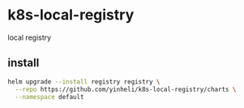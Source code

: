 # k8s-local-registry

local registry

## install

```bash
helm upgrade --install registry registry \
  --repo https://github.com/yinheli/k8s-local-registry/charts \
  --namespace default
```
